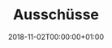 ---
title: Ausschüsse
date: 2018-11-02T00:00:00+01:00
draft: true
menu:
  main:
    parent: organization
    weight: 4
---
